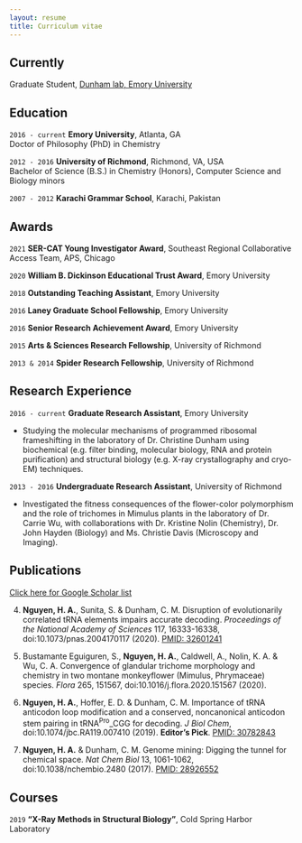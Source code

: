 ```yaml
---
layout: resume
title: Curriculum vitae
---
```


## Currently

Graduate Student, [Dunham lab, Emory University](http://www.biochem.emory.edu/dunham/) 

## Education

`2016 - current`
__Emory University__, Atlanta, GA  
Doctor of Philosophy (PhD) in Chemistry

`2012 - 2016`
__University of Richmond__, Richmond, VA, USA  
Bachelor of Science (B.S.) in Chemistry (Honors), Computer Science and Biology minors

`2007 - 2012`
__Karachi Grammar School__, Karachi, Pakistan

## Awards
`2021`
__SER-CAT Young Investigator Award__, Southeast Regional Collaborative Access Team, APS, Chicago

`2020`
__William B. Dickinson Educational Trust Award__, Emory University 

`2018`
__Outstanding Teaching Assistant__, Emory University 

`2016`
__Laney Graduate School Fellowship__, Emory University 

`2016`
__Senior Research Achievement Award__, Emory University 

`2015`
__Arts & Sciences Research Fellowship__, University of Richmond 

`2013 & 2014`
__Spider Research Fellowship__, University of Richmond 


## Research Experience

`2016 - current`
__Graduate Research Assistant__, Emory University 

- Studying the molecular mechanisms of programmed ribosomal frameshifting in the laboratory of Dr. Christine Dunham using biochemical (e.g. filter binding, molecular biology, RNA and protein purification) and structural biology (e.g. X-ray crystallography and cryo-EM) techniques.

`2013 - 2016`
__Undergraduate Research Assistant__, University of Richmond 

- Investigated the fitness consequences of the flower-color polymorphism and the role of trichomes in Mimulus plants in the laboratory of Dr. Carrie Wu, with collaborations with Dr. Kristine Nolin (Chemistry), Dr. John Hayden (Biology) and Ms. Christie Davis (Microscopy and Imaging).

## Publications

[Click here for Google Scholar list](https://scholar.google.com/citations?user=Tlxj6igAAAAJ&hl=en)

4. __Nguyen, H. A.__, Sunita, S. & Dunham, C. M. Disruption of evolutionarily correlated tRNA elements impairs accurate decoding. *Proceedings of the National Academy of Sciences* 117, 16333-16338, doi:10.1073/pnas.2004170117 (2020). [PMID: 32601241](https://pubmed.ncbi.nlm.nih.gov/32601241/)

3. Bustamante Eguiguren, S., __Nguyen, H. A.__, Caldwell, A., Nolin, K. A. & Wu, C. A. Convergence of glandular trichome morphology and chemistry in two montane monkeyflower (Mimulus, Phrymaceae) species. _Flora_ 265, 151567, doi:10.1016/j.flora.2020.151567 (2020).

2. __Nguyen, H. A.__, Hoffer, E. D. & Dunham, C. M. Importance of tRNA anticodon loop modification and a conserved, noncanonical anticodon stem pairing in tRNA<sup>Pro</sup>_CGG  for decoding. *J Biol Chem*, doi:10.1074/jbc.RA119.007410 (2019). __Editor’s Pick__. [PMID: 30782843](https://pubmed.ncbi.nlm.nih.gov/30782843/)

1. __Nguyen, H. A.__ & Dunham, C. M. Genome mining: Digging the tunnel for chemical space. *Nat Chem Biol* 13, 1061-1062, doi:10.1038/nchembio.2480 (2017). [PMID: 28926552](https://pubmed.ncbi.nlm.nih.gov/28926552/)

## Courses
`2019`
__“X-Ray Methods in Structural Biology”__, Cold Spring Harbor Laboratory

<!-- ### Footer

Last updated: April 2021 -->


